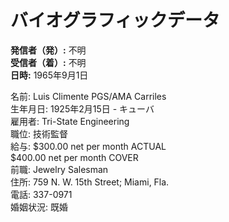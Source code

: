 # バイオグラフィックデータ

**発信者（発）:** 不明  
**受信者（着）:** 不明  
**日時:** 1965年9月1日  

名前: Luis Climente PGS/AMA Carriles  
生年月日: 1925年2月15日 - キューバ  
雇用者: Tri-State Engineering  
職位: 技術監督  
給与: $300.00 net per month ACTUAL  
$400.00 net per month COVER  
前職: Jewelry Salesman  
住所: 759 N. W. 15th Street; Miami, Fla.  
電話: 337-0971  
婚姻状況: 既婚  